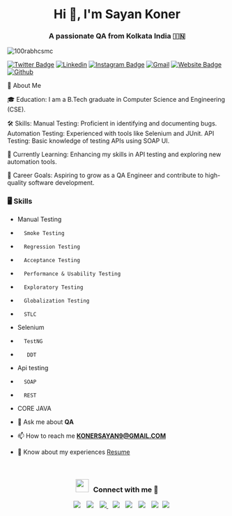 <h1 align="center">Hi 👋, I'm Sayan Koner <a href="https://100rabhcsmc.github.io/Me.io/" target="blank">
</a></h1>
<h3 align="center">A passionate QA from Kolkata India &#127470;&#127475</h3>

<p align="left"> <img src="https://komarev.com/ghpvc/?username=100rabhcsmc&label=Profile%20views&color=0e75b6&style=flat" alt="100rabhcsmc" /> </p>

[![Twitter Badge](https://img.shields.io/badge/-Twitter-1da1f2?labelColor=1da1f2&logo=twitter&logoColor=white&link=https://twitter.com/Sayankoner)](https://twitter.com/Sayankoner)
[![Linkedin](https://img.shields.io/badge/-LinkedIn-blue?style=flat&logo=Linkedin&logoColor=white)](https://www.linkedin.com/in/sayankoner15d/)
[![Instagram Badge](https://img.shields.io/badge/-Instagram-purple?logo=instagram&logoColor=white&link=https://instagram.com/Sayankoner15/)](https://www.instagram.com/Sayankoner15)
[![Gmail](https://img.shields.io/badge/-Gmail-c14438?style=flat&logo=Gmail&logoColor=white)](mailto:Konersayan9@gmail.com)
[![Website Badge](https://img.shields.io/badge/-Website-c14438?style=flat&logo=Google-Chrome&logoColor=white&link=https://github.com/sayankoner)](https://github.com/sayankoner)
[![Github](https://img.shields.io/github/followers/hejazizo?label=Follow&style=social)](https://github.com/hejazizo)


👋 About Me

🎓 Education: I am a B.Tech graduate in Computer Science and Engineering (CSE).


🛠️ Skills:
Manual Testing: Proficient in identifying and documenting bugs.
Automation Testing: Experienced with tools like Selenium and JUnit.
API Testing: Basic knowledge of testing APIs using SOAP UI.


🌱 Currently Learning: Enhancing my skills in API testing and exploring new automation tools.


💼 Career Goals: Aspiring to grow as a QA Engineer and contribute to high-quality software development.


### 🖥 Skills

- Manual Testing
-       Smoke Testing 
-       Regression Testing
-       Acceptance Testing
-       Performance & Usability Testing
-       Exploratory Testing
-       Globalization Testing 
-       STLC
- Selenium
-       TestNG
-        DDT
- Api testing 
-       SOAP
-       REST
- CORE JAVA 

- 💬 Ask me about **QA**

- 📫 How to reach me **KONERSAYAN9@GMAIL.COM**

- 📄 Know about my experiences <a href="https://drive.google.com/file/d/1i-lxbDwqFUAeobDkYLnTKYii7_cVlttR/view?usp=sharing" target="blank">Resume</a>
<br/>


<h3 align="center" > <img src="https://media.giphy.com/media/iY8CRBdQXODJSCERIr/giphy.gif" width="30" height="30" style="margin-right: 10px;">Connect with me 🤝 </h3>
<p align="center">

 <div align="center"  class="icons-social" style="margin-left: 10px;">
        <a style="margin-left: 10px;"  target="_blank" href="https://www.linkedin.com/in/saurabhmchavan/">
			<img src="https://img.icons8.com/doodle/40/000000/linkedin--v2.png"></a>
        <a style="margin-left: 10px;" target="_blank" href="https://github.com/100rabhcsmc">
		<img src="https://img.icons8.com/doodle/40/000000/github--v1.png"></a>
		<a style="margin-left: 10px;" target="_blank" href="https://stackoverflow.com/users/12053852/saurabh-chavan?tab=profile">
				<img src="https://img.icons8.com/external-tal-revivo-color-tal-revivo/40/000000/external-stack-overflow-is-a-question-and-answer-site-for-professional-logo-color-tal-revivo.png">

  
</a>
	   <a style="margin-left: 10px;" target="_blank" href="https://dev.to/100rabhcsmc">
					<img src="https://img.icons8.com/external-sketchy-juicy-fish/0.6x/external-blog-online-services-sketchy-sketchy-juicy-fish.png"></a>
        <a style="margin-left: 10px;" target="_blank" href="https://instagram.com/100rabhch">
			<img src="https://img.icons8.com/doodle/40/000000/instagram-new--v2.png"></a>
		<a style="margin-left: 10px;" target="_blank" href="https://twitter.com/100rabhcsmc">
			<img src="https://img.icons8.com/doodle/1x/twitter-squared--v2.png" ></a>
		<a style="margin-left: 10px;" target="_blank" href="https://www.youtube.com/channel/UC-ZdNkKNHC6KguDqNFKO2Nw?view_as=subscriber">
				<img src="https://img.icons8.com/doodle/1x/youtube--v2.png" ></a>
		<a style="margin-left: 5px;" target="_blank" href="https://github.com/100rabhcsmc/Me.io/blob/master/01SaurabhChavanReactNativeResume.pdf">
					<img src="https://img.icons8.com/plasticine/0.5x/resume.png" ></a>
      </div>

</p>


